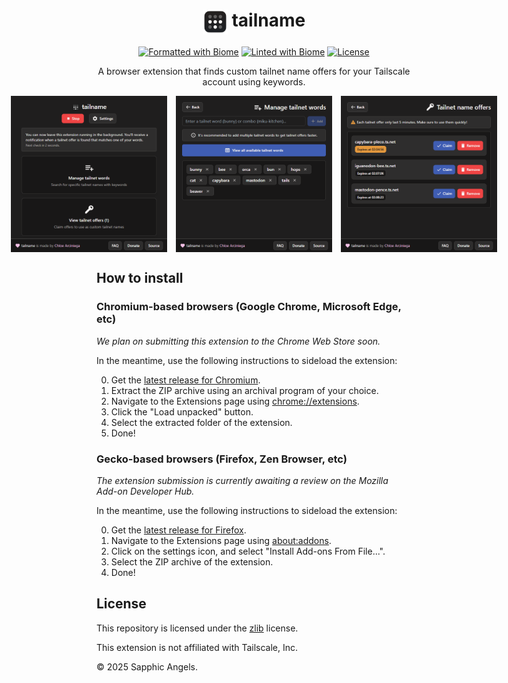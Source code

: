 <div align="center">

# <img align="top" src="assets/icon.png" alt="tailname icon" width="40" /> tailname

[![Formatted with Biome](https://img.shields.io/badge/Formatted_with-Biome-60a5fa?style=flat&logo=biome)](https://biomejs.dev/) 
[![Linted with Biome](https://img.shields.io/badge/Linted_with-Biome-60a5fa?style=flat&logo=biome)](https://biomejs.dev)
[![License](https://img.shields.io/github/license/SapphoSys/tailname?labelColor=black&color=#3f5db3)](https://github.com/SapphoSys/tailname/blob/master/LICENSE)

A browser extension that finds custom tailnet name offers for your Tailscale account using keywords.

<div style="display: flex; justify-content: center; gap: 1em;">
  <img src=".github/assets/1_home.png" alt="Home page" width="250" />
  <img src=".github/assets/2_words.png" alt="Words screen" width="250" />
  <img src=".github/assets/3_offers.png" alt="Offers screen" width="250" />
</div>
</div>

## How to install
### Chromium-based browsers (Google Chrome, Microsoft Edge, etc)
*We plan on submitting this extension to the Chrome Web Store soon.*

In the meantime, use the following instructions to sideload the extension:

0. Get the [latest release for Chromium](link).
1. Extract the ZIP archive using an archival program of your choice.
2. Navigate to the Extensions page using [chrome://extensions](chrome://extensions).
3. Click the "Load unpacked" button.
4. Select the extracted folder of the extension.
5. Done!

### Gecko-based browsers (Firefox, Zen Browser, etc)
*The extension submission is currently awaiting a review on the Mozilla Add-on Developer Hub.*

In the meantime, use the following instructions to sideload the extension:

0. Get the [latest release for Firefox](link).
1. Navigate to the Extensions page using [about:addons](about:addons).
2. Click on the settings icon, and select "Install Add-ons From File...".
3. Select the ZIP archive of the extension.
4. Done!

## License

This repository is licensed under the [zlib](LICENSE) license.

This extension is not affiliated with Tailscale, Inc.

© 2025 Sapphic Angels.